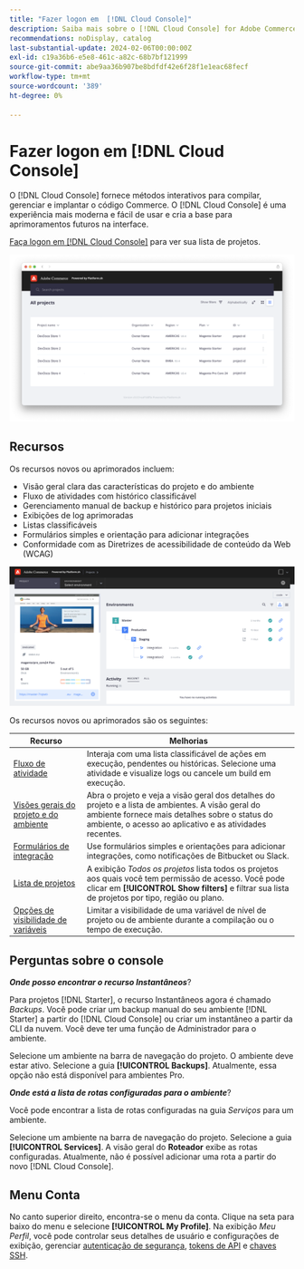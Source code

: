 ```yaml
---
title: "Fazer logon em  [!DNL Cloud Console]"
description: Saiba mais sobre o [!DNL Cloud Console] for Adobe Commerce na infraestrutura em nuvem.
recommendations: noDisplay, catalog
last-substantial-update: 2024-02-06T00:00:00Z
exl-id: c19a36b6-e5e8-461c-a82c-68b7bf121999
source-git-commit: abe9aa36b907be8bdfdf42e6f28f1e1eac68fecf
workflow-type: tm+mt
source-wordcount: '389'
ht-degree: 0%

---
```



# Fazer logon em [!DNL Cloud Console]

O [!DNL Cloud Console] fornece métodos interativos para compilar, gerenciar e implantar o código Commerce. O [!DNL Cloud Console] é uma experiência mais moderna e fácil de usar e cria a base para aprimoramentos futuros na interface.

[Faça logon em  [!DNL Cloud Console]](https://console.adobecommerce.com) para ver sua lista de projetos.

![Lista de projetos](../assets/ui-allprojects-list.png)

## Recursos

Os recursos novos ou aprimorados incluem:

- Visão geral clara das características do projeto e do ambiente
- Fluxo de atividades com histórico classificável
- Gerenciamento manual de backup e histórico para projetos iniciais
- Exibições de log aprimoradas
- Listas classificáveis
- Formulários simples e orientação para adicionar integrações
- Conformidade com as Diretrizes de acessibilidade de conteúdo da Web (WCAG)

![[!DNL Cloud Console]](../assets/CloudConsole.svg)

Os recursos novos ou aprimorados são os seguintes:

| Recurso | Melhorias |
| -------------- | ----------------------------------- |
| [Fluxo de atividade](../cloud-guide/project/activity-stream.md) | Interaja com uma lista classificável de ações em execução, pendentes ou históricas. Selecione uma atividade e visualize logs ou cancele um build em execução. |
| [Visões gerais do projeto e do ambiente](../cloud-guide/project/overview.md#project-overview) | Abra o projeto e veja a visão geral dos detalhes do projeto e a lista de ambientes. A visão geral do ambiente fornece mais detalhes sobre o status do ambiente, o acesso ao aplicativo e as atividades recentes. |
| [Formulários de integração](../cloud-guide/integrations/overview.md) | Use formulários simples e orientações para adicionar integrações, como notificações de Bitbucket ou Slack. |
| [Lista de projetos](../cloud-guide/project/overview.md#cloud-console) | A exibição _Todos os projetos_ lista todos os projetos aos quais você tem permissão de acesso. Você pode clicar em **[!UICONTROL Show filters]** e filtrar sua lista de projetos por tipo, região ou plano. |
| [Opções de visibilidade de variáveis](../cloud-guide/environment/variable-levels.md) | Limitar a visibilidade de uma variável de nível de projeto ou de ambiente durante a compilação ou o tempo de execução. |

<!-- The following are features yet to be activated:
| **Apps and services topology** | The Apps & Services topology is visible on Project and Environment views. This interactive diagram allows you to select a service and view the relationship details, such as name, type, version, port, and more. Click **[!UICONTROL View details]** to access the overview and configuration panel for each service. | -->

## Perguntas sobre o console

**_Onde posso encontrar o recurso Instantâneos_**?

Para projetos [!DNL Starter], o recurso Instantâneos agora é chamado _Backups_. Você pode criar um backup manual do seu ambiente [!DNL Starter] a partir do [!DNL Cloud Console] ou criar um instantâneo a partir da CLI da nuvem. Você deve ter uma função de Administrador para o ambiente.

Selecione um ambiente na barra de navegação do projeto. O ambiente deve estar ativo. Selecione a guia **[!UICONTROL Backups]**. Atualmente, essa opção não está disponível para ambientes Pro.

**_Onde está a lista de rotas configuradas para o ambiente_**?

Você pode encontrar a lista de rotas configuradas na guia _Serviços_ para um ambiente.

Selecione um ambiente na barra de navegação do projeto. Selecione a guia **[!UICONTROL Services]**. A visão geral do **Roteador** exibe as rotas configuradas. Atualmente, não é possível adicionar uma rota a partir do novo [!DNL Cloud Console].

## Menu Conta

No canto superior direito, encontra-se o menu da conta. Clique na seta para baixo do menu e selecione **[!UICONTROL My Profile]**. Na exibição _Meu Perfil_, você pode controlar seus detalhes de usuário e configurações de exibição, gerenciar [autenticação de segurança](../cloud-guide/project/user-access.md#user-authentication-requirements), [tokens de API](../cloud-guide/project/user-access.md#create-an-api-token) e [chaves SSH](../cloud-guide/development/secure-connections.md).
